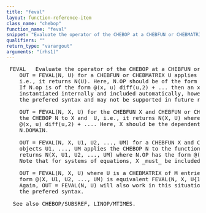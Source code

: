 ```yaml
---
title: "feval"
layout: function-reference-item
class_name: "chebop"
function_name: "feval"
snippet: "Evaluate the operator of the CHEBOP at a CHEBFUN or CHEBMATRIX."
qualifiers: ""
return_type: "varargout"
arguments: "(rhs1)"
---
```


<pre class="help-text"> FEVAL   Evaluate the operator of the CHEBOP at a CHEBFUN or CHEBMATRIX.
    OUT = FEVAL(N, U) for a CHEBFUN or CHEBMATRIX U applies the CHEBOP N to U,
    i.e., it returns N(U). Here, N.OP should be of the form @(u) diff(u,2) + ...
    If N.op is of the form @(x, u) diff(u,2) + ... then an x variable is
    instantiated internally and included automatically, however, this is not
    the prefered syntax and may not be supported in future releases.
 
    OUT = FEVAL(N, X, U) for the CHEBFUN X and CHEBFUN or CHEBMATRIX U applies
    the CHEBOP N to X and  U, i.e., it returns N(X, U) where N.OP has the form
    @(x, u) diff(u,2) + .... Here, X should be the dependent variable on
    N.DOMAIN.
 
    OUT = FEVAL(N, X, U1, U2, ..., UM) for a CHEBFUN X and CHEBFUN or CHEMBATRIX
    objects U1, ..., UM applies the CHEBOP N to the functions Uk; i.e., it
    returns N(X, U1, U2, ..., UM) where N.OP has the form @(x, u1, u2, ..., um).
    Note that for systems of equations, X _must_ be included in N.OP.
 
    OUT = FEVAL(N, X, U) where U is a CHEBMATRIX of M entries and N.OP has the
    form @(X, U1, U2, ..., UM) is equivalent FEVAL(N, X, U{1}, ..., U{M}).
    Again, OUT = FEVAL(N, U) will also work in this situation, but this is not
    the prefered syntax.
 
  See also CHEBOP/SUBSREF, LINOP/MTIMES.
</pre>